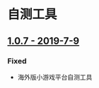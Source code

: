 # 自测工具

## [1.0.7 - 2019-7-9](https://chukong.oss-cn-qingdao.aliyuncs.com/res/Cocos_Game_Tools_sea_build190709.apk)

### Fixed

* 海外版小游戏平台自测工具

